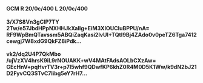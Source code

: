 #### GCM R 20/0c/400 L 20/0c/400
**3/X7S8Vn3gCIP7TY**<br/>**2Tw/e57JbdHPpNXHHJkXaIIg+EiM3XIOUCIuBPPU/nA=**<br/>**RF9WpBmQTavssm5ABQiZaqKasi2lvUI+TQtI9Bj4ZAdo0v0peTZ6Tga7412cewgj7W8xdG9QkFZ8iPdk...**<br/><br/>
**vk2/dq2U4P7QkMbo**<br/>**/ujVzXV4hrsK9iL9rNOUAKK+wV4MAtFAdsAOLbCXzAw=**<br/>**GEcHnV+pqHvrTV3r+p7l5whf9QDwfKP6khZ0R4M0D5K1Ww/k9dN2bJ21D2FyvCQ3STvC7Iibg5eY7rH7...**